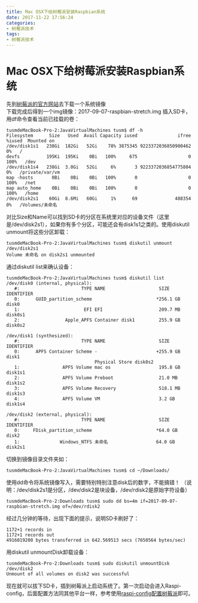 ```yaml
---
title: Mac OSX下给树莓派安装Raspbian系统
date: 2017-11-22 17:56:24
categories:
- 树莓派技术
tags:
- 树莓派技术
---
```

# Mac OSX下给树莓派安装Raspbian系统 
先到[树莓派的官方网站](http://www.raspberrypi.org/downloads)去下载一个系统镜像  
下载完成后得到一个img镜像：2017-09-07-raspbian-stretch.img
插入SD卡，用df命令查看当前已挂载的卷：
```sell
tusmdeMacBook-Pro-2:JavaVirtualMachines tusm$ df -h
Filesystem      Size   Used  Avail Capacity iused               ifree %iused  Mounted on
/dev/disk1s1   238Gi  182Gi   52Gi    78% 3875345 9223372036850900462    0%   /
devfs          195Ki  195Ki    0Bi   100%     675                   0  100%   /dev
/dev/disk1s4   238Gi  3.0Gi   52Gi     6%       3 9223372036854775804    0%   /private/var/vm
map -hosts       0Bi    0Bi    0Bi   100%       0                   0  100%   /net
map auto_home    0Bi    0Bi    0Bi   100%       0                   0  100%   /home
/dev/disk2s1    60Gi  8.6Mi   60Gi     1%      69              488354    0%   /Volumes/未命名
```
<!--more-->
对比Size和Name可以找到SD卡的分区在系统里对应的设备文件（这里是/dev/disk2s1），如果你有多个分区，可能还会有disk1s1之类的。使用diskutil unmount将这些分区卸载：
```sell
tusmdeMacBook-Pro-2:JavaVirtualMachines tusm$ diskutil unmount /dev/disk2s1
Volume 未命名 on disk2s1 unmounted
```
通过diskutil list来确认设备：
```sell
tusmdeMacBook-Pro-2:JavaVirtualMachines tusm$ diskutil list
/dev/disk0 (internal, physical):
   #:                       TYPE NAME                    SIZE       IDENTIFIER
   0:      GUID_partition_scheme                        *256.1 GB   disk0
   1:                        EFI EFI                     209.7 MB   disk0s1
   2:                 Apple_APFS Container disk1         255.9 GB   disk0s2

/dev/disk1 (synthesized):
   #:                       TYPE NAME                    SIZE       IDENTIFIER
   0:      APFS Container Scheme -                      +255.9 GB   disk1
                                 Physical Store disk0s2
   1:                APFS Volume mac os                  195.8 GB   disk1s1
   2:                APFS Volume Preboot                 21.0 MB    disk1s2
   3:                APFS Volume Recovery                518.1 MB   disk1s3
   4:                APFS Volume VM                      3.2 GB     disk1s4

/dev/disk2 (external, physical):
   #:                       TYPE NAME                    SIZE       IDENTIFIER
   0:     FDisk_partition_scheme                        *64.0 GB    disk2
   1:               Windows_NTFS 未命名                  64.0 GB    disk2s1
```
切换到镜像目录文件夹如：
```sell
tusmdeMacBook-Pro-2:JavaVirtualMachines tusm$ cd ~/Downloads/
```
使用dd命令将系统镜像写入，需要特别特别注意disk后的数字，不能搞错！
（说明：/dev/disk2s1是分区，/dev/disk2是块设备，/dev/rdisk2是原始字符设备）
```sell
tusmdeMacBook-Pro-2:Downloads tusm$ sudo dd bs=4m if=2017-09-07-raspbian-stretch.img of=/dev/rdisk2
```
经过几分钟的等待，出现下面的提示，说明SD卡刷好了：
```sell
1172+1 records in
1172+1 records out
4916019200 bytes transferred in 642.569513 secs (7650564 bytes/sec)
```
用diskutil unmountDisk卸载设备：
```sell
tusmdeMacBook-Pro-2:Downloads tusm$ sudo diskutil unmountDisk /dev/disk2
Unmount of all volumes on disk2 was successful
```
现在就可以拔下SD卡，插到树莓派上启动系统了。第一次启动会进入Raspi-config，后面配置方法同其他平台一样，参考使用[raspi-config配置树莓派](http://shumeipai.nxez.com/2013/09/07/raspi-config-configuration-raspberry-pie.html)即可。
